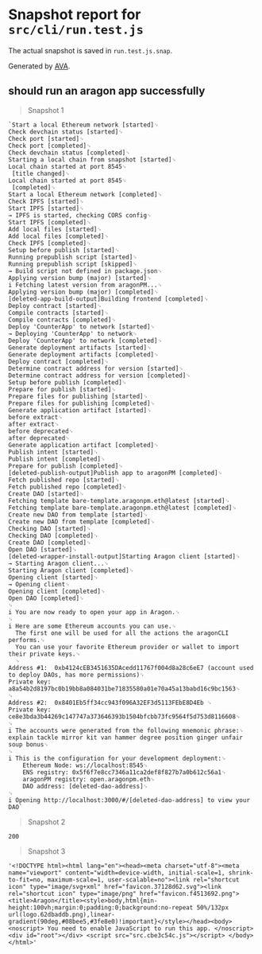 # Snapshot report for `src/cli/run.test.js`

The actual snapshot is saved in `run.test.js.snap`.

Generated by [AVA](https://ava.li).

## should run an aragon app successfully

> Snapshot 1

    `Start a local Ethereum network [started]␊
    Check devchain status [started]␊
    Check port [started]␊
    Check port [completed]␊
    Check devchain status [completed]␊
    Starting a local chain from snapshot [started]␊
    Local chain started at port 8545␊
     [title changed]␊
    Local chain started at port 8545␊
     [completed]␊
    Start a local Ethereum network [completed]␊
    Check IPFS [started]␊
    Start IPFS [started]␊
    → IPFS is started, checking CORS config␊
    Start IPFS [completed]␊
    Add local files [started]␊
    Add local files [completed]␊
    Check IPFS [completed]␊
    Setup before publish [started]␊
    Running prepublish script [started]␊
    Running prepublish script [skipped]␊
    → Build script not defined in package.json␊
    Applying version bump (major) [started]␊
    i Fetching latest version from aragonPM...␊
    Applying version bump (major) [completed]␊
    [deleted-app-build-output]Building frontend [completed]␊
    Deploy contract [started]␊
    Compile contracts [started]␊
    Compile contracts [completed]␊
    Deploy 'CounterApp' to network [started]␊
    → Deploying 'CounterApp' to network␊
    Deploy 'CounterApp' to network [completed]␊
    Generate deployment artifacts [started]␊
    Generate deployment artifacts [completed]␊
    Deploy contract [completed]␊
    Determine contract address for version [started]␊
    Determine contract address for version [completed]␊
    Setup before publish [completed]␊
    Prepare for publish [started]␊
    Prepare files for publishing [started]␊
    Prepare files for publishing [completed]␊
    Generate application artifact [started]␊
    before extract␊
    after extract␊
    before deprecated␊
    after deprecated␊
    Generate application artifact [completed]␊
    Publish intent [started]␊
    Publish intent [completed]␊
    Prepare for publish [completed]␊
    [deleted-publish-output]Publish app to aragonPM [completed]␊
    Fetch published repo [started]␊
    Fetch published repo [completed]␊
    Create DAO [started]␊
    Fetching template bare-template.aragonpm.eth@latest [started]␊
    Fetching template bare-template.aragonpm.eth@latest [completed]␊
    Create new DAO from template [started]␊
    Create new DAO from template [completed]␊
    Checking DAO [started]␊
    Checking DAO [completed]␊
    Create DAO [completed]␊
    Open DAO [started]␊
    [deleted-wrapper-install-output]Starting Aragon client [started]␊
    → Starting Aragon client...␊
    Starting Aragon client [completed]␊
    Opening client [started]␊
    → Opening client␊
    Opening client [completed]␊
    Open DAO [completed]␊
    ␊
    i You are now ready to open your app in Aragon.␊
    ␊
    i Here are some Ethereum accounts you can use.␊
      The first one will be used for all the actions the aragonCLI performs.␊
      You can use your favorite Ethereum provider or wallet to import their private keys.␊
      ␊
    Address #1:  0xb4124cEB3451635DAcedd11767f004d8a28c6eE7 (account used to deploy DAOs, has more permissions)␊
    Private key: a8a54b2d8197bc0b19bb8a084031be71835580a01e70a45a13babd16c9bc1563␊
    ␊
    Address #2:  0x8401Eb5ff34cc943f096A32EF3d5113FEbE8D4Eb ␊
    Private key: ce8e3bda3b44269c147747a373646393b1504bfcbb73fc9564f5d753d8116608␊
    ␊
    i The accounts were generated from the following mnemonic phrase:␊
    explain tackle mirror kit van hammer degree position ginger unfair soup bonus␊
    ␊
    i This is the configuration for your development deployment:␊
        Ethereum Node: ws://localhost:8545␊
        ENS registry: 0x5f6f7e8cc7346a11ca2def8f827b7a0b612c56a1␊
        aragonPM registry: open.aragonpm.eth␊
        DAO address: [deleted-dao-address]␊
    ␊
    i Opening http://localhost:3000/#/[deleted-dao-address] to view your DAO`

> Snapshot 2

    200

> Snapshot 3

    '<!DOCTYPE html><html lang="en"><head><meta charset="utf-8"><meta name="viewport" content="width=device-width, initial-scale=1, shrink-to-fit=no, maximum-scale=1, user-scalable=no"><link rel="shortcut icon" type="image/svg+xml" href="favicon.37128d62.svg"><link rel="shortcut icon" type="image/png" href="favicon.f4513692.png"><title>Aragon</title><style>body,html{min-height:100vh;margin:0;padding:0;background:no-repeat 50%/132px url(logo.62dbaddb.png),linear-gradient(90deg,#08bee5,#3fe8e0)!important}</style></head><body> <noscript> You need to enable JavaScript to run this app. </noscript> <div id="root"></div> <script src="src.cbe3c54c.js"></script> </body></html>'

